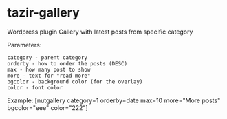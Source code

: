 # tazir-gallery
Wordpress plugin
Gallery with latest posts from specific category

Parameters:

	category - parent category
	orderby - how to order the posts (DESC)
	max - how many post to show
	more - text for "read more"
	bgcolor - background color (for the overlay)
	color - font color

Example: [nutgallery category=1 orderby=date max=10 more="More posts" bgcolor="eee" color="222"]
